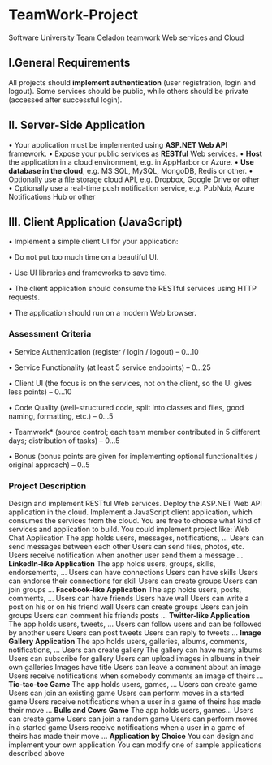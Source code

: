 # TeamWork-Project
Software University Team Celadon teamwork Web services and Cloud 

## I.General Requirements
All projects should **implement authentication** (user registration, login and logout). Some services should be public, while others should be private (accessed after successful login).

## II. Server-Side Application
• Your application must be implemented using **ASP.NET Web API** framework.
• Expose your public services as **RESTful** Web services.
• **Host** the application in a cloud environment, e.g. in AppHarbor or Azure.
• **Use database in the cloud**, e.g. MS SQL, MySQL, MongoDB, Redis or other.
• Optionally use a file storage cloud API, e.g. Dropbox, Google Drive or other
• Optionally use a real-time push notification service, e.g. PubNub, Azure Notifications Hub or other

## III. Client Application (JavaScript)
• Implement a simple client UI for your application:

• Do not put too much time on a beautiful UI.

• Use UI libraries and frameworks to save time.

• The client application should consume the RESTful services using HTTP requests.

• The application should run on a modern Web browser.

### Assessment Criteria
• Service Authentication (register / login / logout) – 0…10

• Service Functionality (at least 5 service endpoints) – 0…25

• Client UI (the focus is on the services, not on the client, so the UI gives less points) – 0…10

• Code Quality (well-structured code, split into classes and files, good naming, formatting, etc.) – 0…5

• Teamwork* (source control; each team member contributed in 5 different days; distribution of tasks) – 0…5

• Bonus (bonus points are given for implementing optional functionalities / original approach) – 0..5



### Project Description
Design and implement RESTful Web services.
 Deploy the ASP.NET Web API application in the cloud. Implement a JavaScript client application, which consumes the services from the cloud.
You are free to choose what kind of services and application to build. You could implement project like:
Web Chat Application
The app holds users, messages, notifications, …
Users can send messages between each other
Users can send files, photos, etc.
Users receive notification when another user send them a message
…
**LinkedIn-like Application**
The app holds users, groups, skills, endorsements, …
Users can have connections
Users can have skills
Users can endorse their connections for skill
Users can create groups
Users can join groups
… 
**Facebook-like Application**
The app holds users, posts, comments, …
Users can have friends
Users have wall
Users can write a post on his or on his friend wall
Users can create groups
Users can join groups
Users can comment his friends posts
…
**Twitter-like Application**
The app holds users, tweets, …
Users can follow users and can be followed by another users
Users can post tweets
Users can reply to tweets
…
**Image Gallery Application**
The app holds users, galleries, albums, comments, notifications, …
Users can create gallery
The gallery can have many albums
Users can subscribe for gallery
Users can upload images in albums in their own galleries
Images have title
Users can leave a comment about an image
Users receive notifications when somebody comments an image of theirs
…
**Tic-tac-toe Game**
The app holds users, games, …
Users can create game
Users can join an existing game
Users can perform moves in a started game
Users receive notifications when a user in a game of theirs has made their move
…
**Bulls and Cows Game**
The app holds users, games…
Users can create game
Users can join a random game
Users can perform moves in a started game
Users receive notifications when a user in a game of theirs has made their move
…
**Application by Choice**
You can design and implement your own application
You can modify one of sample applications described above